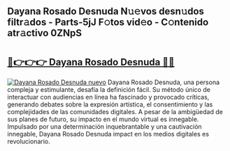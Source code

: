## Dayana Rosado Desnuda N𝚞𝚎vos desn𝚞dos filtr𝚊dos - Parts-5jJ F𝚘tos vid𝚎o - C𝚘ntenido atr𝚊ctivo 0ZNpS

# <h2><a href="http://mb3ine.tromn.icu/?c=Dayana+Rosado+Desnuda">🔗👉👉👉 Dayana Rosado Desnuda 🔗🔗</a></h2>

[![Dayana Rosado Desnuda nuevo](https://i.imgur.com/pEAQMta.gif)](http://mb3ine.tromn.icu/?c=Dayana+Rosado+Desnuda)
Dayana Rosado Desnuda, una persona compleja y estimulante, desafía la definición fácil. Su método único de interactuar con audiencias en línea ha fascinado y provocado críticas, generando debates sobre la expresión artística, el consentimiento y las complejidades de las comunidades digitales. A pesar de la ambigüedad de sus planes de futuro, su impacto en el mundo virtual es innegable. Impulsado por una determinación inquebrantable y una cautivación innegable, Dayana Rosado Desnuda impact en los medios digitales es revolucionario.
